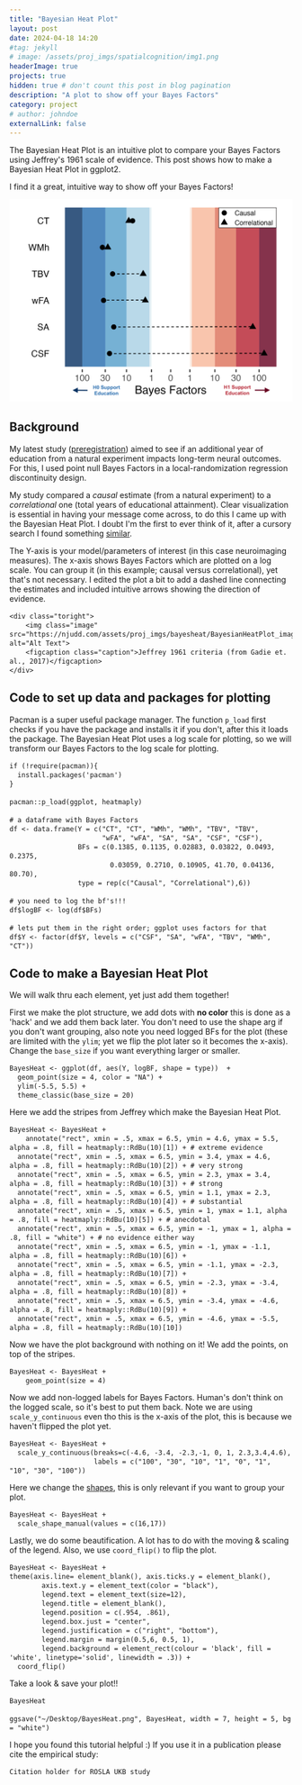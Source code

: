 ```yaml
---
title: "Bayesian Heat Plot"
layout: post
date: 2024-04-18 14:20
#tag: jekyll
# image: /assets/proj_imgs/spatialcognition/img1.png
headerImage: true
projects: true
hidden: true # don't count this post in blog pagination
description: "A plot to show off your Bayes Factors" 
category: project
# author: johndoe
externalLink: false
---
```


The Bayesian Heat Plot is an intuitive plot to compare your Bayes Factors using Jeffrey's 1961 scale of evidence. This post shows how to make a Bayesian Heat Plot in ggplot2.

I find it a great, intuitive way to show off your Bayes Factors!

 ![img1](/assets/proj_imgs/bayesheat/BayesianHeatPlot_image_1.png)

## Background

My latest study ([preregistration](https://osf.io/rv38z)) aimed to see if an additional year of education from a natural experiment impacts long-term neural outcomes. For this, I used point null Bayes Factors in a local-randomization regression discontinuity design.

My study compared a *causal* estimate (from a natural experiment) to a *correlational* one (total years of educational attainment). Clear visualization is essential in having your message come across, to do this I came up with the Bayesian Heat Plot. I doubt I'm the first to ever think of it, after a cursory search I found something [similar](https://www.nicebread.de/a-short-taxonomy-of-bayes-factors/).

<div class="side-by-side">
    <div class="toleft">
      <p>The Y-axis is your model/parameters of interest (in this case neuroimaging measures). The x-axis shows Bayes Factors which are plotted on a log scale. You can group it (in this example; causal versus correlational), yet that's not necessary. I edited the plot a bit to add a dashed line connecting the estimates and included intuitive arrows showing the direction of evidence.</p> 
    </div>

    <div class="toright">
        <img class="image" src="https://njudd.com/assets/proj_imgs/bayesheat/BayesianHeatPlot_image_2.png" alt="Alt Text">
        <figcaption class="caption">Jeffrey 1961 criteria (from Gadie et. al., 2017)</figcaption>
    </div>
</div>

## Code to set up data and packages for plotting

Pacman is a super useful package manager. The function `p_load`  first checks if you have the package and installs it if you don't, after this it loads the package. The Bayesian Heat Plot uses a log scale for plotting, so we will transform our Bayes Factors to the log scale for plotting.

```
if (!require(pacman)){
  install.packages('pacman')
}

pacman::p_load(ggplot, heatmaply)

# a dataframe with Bayes Factors
df <- data.frame(Y = c("CT", "CT", "WMh", "WMh", "TBV", "TBV", 
                       "wFA", "wFA", "SA", "SA", "CSF", "CSF"),
                 BFs = c(0.1385, 0.1135, 0.02883, 0.03822, 0.0493, 0.2375, 
                         0.03059, 0.2710, 0.10905, 41.70, 0.04136, 80.70),
                 type = rep(c("Causal", "Correlational"),6))

# you need to log the bf's!!!
df$logBF <- log(df$BFs)

# lets put them in the right order; ggplot uses factors for that
df$Y <- factor(df$Y, levels = c("CSF", "SA", "wFA", "TBV", "WMh", "CT"))
```
## Code to make a Bayesian Heat Plot

We will walk thru each element, yet just add them together!

First we make the plot structure, we add dots with **no color** this is done as a 'hack' and we add them back later. You don't need to use the shape arg if you don't want grouping, also note you need logged BFs for the plot (these are limited with the `ylim`; yet we flip the plot later so it becomes the x-axis). Change the `base_size` if you want everything larger or smaller.

```
BayesHeat <- ggplot(df, aes(Y, logBF, shape = type))  +
  geom_point(size = 4, color = "NA") +
  ylim(-5.5, 5.5) +
  theme_classic(base_size = 20)
```

Here we add the stripes from Jeffrey which make the Bayesian Heat Plot.

```
BayesHeat <- BayesHeat +
	annotate("rect", xmin = .5, xmax = 6.5, ymin = 4.6, ymax = 5.5, alpha = .8, fill = heatmaply::RdBu(10)[1]) + # extreme evidence
  annotate("rect", xmin = .5, xmax = 6.5, ymin = 3.4, ymax = 4.6, alpha = .8, fill = heatmaply::RdBu(10)[2]) + # very strong
  annotate("rect", xmin = .5, xmax = 6.5, ymin = 2.3, ymax = 3.4, alpha = .8, fill = heatmaply::RdBu(10)[3]) + # strong
  annotate("rect", xmin = .5, xmax = 6.5, ymin = 1.1, ymax = 2.3, alpha = .8, fill = heatmaply::RdBu(10)[4]) + # substantial
  annotate("rect", xmin = .5, xmax = 6.5, ymin = 1, ymax = 1.1, alpha = .8, fill = heatmaply::RdBu(10)[5]) + # anecdotal
  annotate("rect", xmin = .5, xmax = 6.5, ymin = -1, ymax = 1, alpha = .8, fill = "white") + # no evidence either way
  annotate("rect", xmin = .5, xmax = 6.5, ymin = -1, ymax = -1.1, alpha = .8, fill = heatmaply::RdBu(10)[6]) +
  annotate("rect", xmin = .5, xmax = 6.5, ymin = -1.1, ymax = -2.3, alpha = .8, fill = heatmaply::RdBu(10)[7]) +
  annotate("rect", xmin = .5, xmax = 6.5, ymin = -2.3, ymax = -3.4, alpha = .8, fill = heatmaply::RdBu(10)[8]) +
  annotate("rect", xmin = .5, xmax = 6.5, ymin = -3.4, ymax = -4.6, alpha = .8, fill = heatmaply::RdBu(10)[9]) +
  annotate("rect", xmin = .5, xmax = 6.5, ymin = -4.6, ymax = -5.5, alpha = .8, fill = heatmaply::RdBu(10)[10])
```

Now we have the plot background with nothing on it! We add the points, on top of the stripes.

```
BayesHeat <- BayesHeat +
	geom_point(size = 4)
```

Now we add non-logged labels for Bayes Factors. Human's don't think on the logged scale, so it's best to put them back. Note we are using `scale_y_continuous` even tho this is the x-axis of the plot, this is because we haven't flipped the plot yet.

```
BayesHeat <- BayesHeat + 
  scale_y_continuous(breaks=c(-4.6, -3.4, -2.3,-1, 0, 1, 2.3,3.4,4.6), 
                     labels = c("100", "30", "10", "1", "0", "1", "10", "30", "100"))
```

Here we change the [shapes](http://www.sthda.com/english/wiki/ggplot2-point-shapes), this is only relevant if you want to group your plot. 

```
BayesHeat <- BayesHeat + 
  scale_shape_manual(values = c(16,17))
```

Lastly, we do some beautification. A lot has to do with the moving & scaling of the legend. Also, we use `coord_flip()` to flip the plot.

```
BayesHeat <- BayesHeat + 
theme(axis.line= element_blank(), axis.ticks.y = element_blank(),
        axis.text.y = element_text(color = "black"),
        legend.text = element_text(size=12),
        legend.title = element_blank(),
        legend.position = c(.954, .861),
        legend.box.just = "center",
        legend.justification = c("right", "bottom"),
        legend.margin = margin(0.5,6, 0.5, 1),
        legend.background = element_rect(colour = 'black', fill = 'white', linetype='solid', linewidth = .3)) +
  coord_flip()
```

Take a look & save your plot!!

```
BayesHeat

ggsave("~/Desktop/BayesHeat.png", BayesHeat, width = 7, height = 5, bg = "white")
```

I hope you found this tutorial helpful :) If you use it in a publication please cite the empirical study:

```
Citation holder for ROSLA UKB study
```



